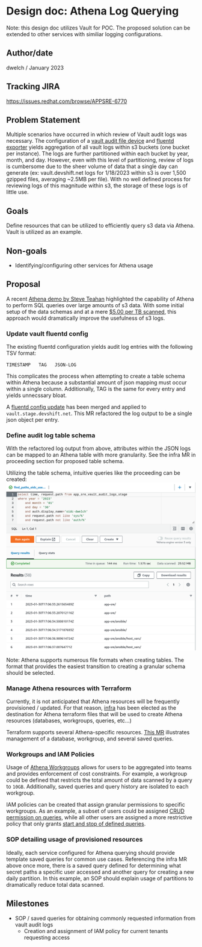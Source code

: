 # Design doc: Athena Log Querying
Note: this design doc utilizes Vault for POC. The proposed solution can be extended to other services with similiar logging configurations.

## Author/date
dwelch / January 2023


## Tracking JIRA
https://issues.redhat.com/browse/APPSRE-6770


## Problem Statement
Multiple scenarios have occurred in which review of Vault audit logs was necessary. The configuration of a [vault audit file device](https://gitlab.cee.redhat.com/service/app-interface/-/blob/master/data/services/vault.devshift.net/config/prod/audit-backends/file-audit.yml) and [fluentd exporter](https://gitlab.cee.redhat.com/service/vault-devshift-net/-/blob/master/openshift-vault.yaml#L181) yields aggregation of all vault logs within s3 buckets (one bucket per instance). The logs are further partitioned within each bucket by year, month, and day. However, even with this level of partitioning, review of logs is cumbersome due to the sheer volume of data that a single day can generate (ex: vault.devshift.net logs for 1/18/2023 within s3 is over 1,500 gzipped files, averaging ~2.5MB per file). With no well defined process for reviewing logs of this magnitude within s3, the storage of these logs is of little use. 


## Goals
Define resources that can be utilized to efficiently query s3 data via Athena. Vault is utilized as an example.


## Non-goals
* Identifying/configuring other services for Athena usage


## Proposal
A recent [Athena demo by Steve Teahan](https://drive.google.com/file/d/1CtPeGLoFInvRiesCL_A6H1Aj6ESH65lz) highlighted the capability of Athena to perform SQL queries over large amounts of s3 data. With some initial setup of the data schemas and at a mere [$5.00 per TB scanned](https://aws.amazon.com/athena/pricing/), this approach would dramatically improve the usefulness of s3 logs.


### Update vault fluentd config
The existing fluentd configuration yields audit log entries with the following TSV format:
```
TIMESTAMP   TAG   JSON-LOG
```
This complicates the process when attempting to create a table schema within Athena because a substantial amount of json mapping must occur within a single column. Additionally, TAG is the same for every entry and yields unnecssary bloat.  

A [fluentd config update](https://gitlab.cee.redhat.com/service/vault-devshift-net/-/merge_requests/51) has been merged and applied to `vault.stage.devshift.net`. This MR refactored the log output to be a single json object per entry.

### Define audit log table schema
With the refactored log output from above, attributes within the JSON logs can be mapped to an Athena table with more granularity. See the infra MR in proceeding section for proposed table schema.

Utilizing the table schema, intuitive queries like the proceeding can be created:
<img src="images/athena-query.png" alt="athena-query" style="width:550px;"/>

Note: Athena supports numerous file formats when creating tables. The format that provides the easiest transition to creating a granular schema should be selected.

### Manage Athena resources with Terraform
Currently, it is not anticipated that Athena resources will be frequently provisioned / updated. For that reason, [infra](https://gitlab.cee.redhat.com/app-sre/infra) has been elected as the destination for Athena terraform files that will be used to create Athena resources (databases, workgroups, queries, etc...)

Terraform supports several Athena-specific resources. [This MR](https://gitlab.cee.redhat.com/app-sre/infra/-/merge_requests/574) illustrates management of a database, workgroup, and several saved queries.

### Workgroups and IAM Policies
Usage of [Athena Workgroups](https://docs.aws.amazon.com/athena/latest/ug/manage-queries-control-costs-with-workgroups.html) allows for users to be aggregated into teams and provides enforcement of cost constraints. For example, a workgroup could be defined that restricts the total amount of data scanned by a query to `10GB`. Additionally, saved queries and query history are isolated to each workgroup.

IAM policies can be created that assign granular permissions to specific workgroups. As an example, a subset of users could be assigned [CRUD permission on queries](https://docs.aws.amazon.com/athena/latest/ug/example-policies-workgroup.html#example3-user-access), while all other users are assigned a more restrictive policy that only grants [start and stop of defined queries](https://docs.aws.amazon.com/athena/latest/ug/example-policies-workgroup.html#example7-run-queries-access).

### SOP detailing usage of provisioned resources
Ideally, each service configured for Athena querying should provide template saved queries for common use cases. Referencing the infra MR above once more, there is a saved query defined for determining what secret paths a specific user accessed and another query for creating a new daily partition. In this example, an SOP should explain usage of partitions to dramatically reduce total data scanned.


## Milestones
* SOP / saved queries for obtaining commonly requested information from vault audit logs
  * Creation and assignment of IAM policy for current tenants requesting access
